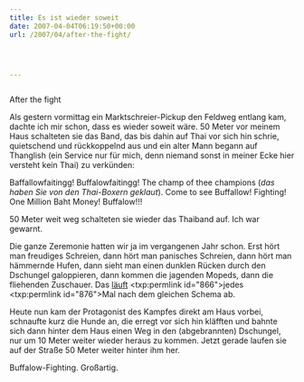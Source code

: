 ```yaml
---
title: Es ist wieder soweit
date: 2007-04-04T06:19:50+00:00
url: /2007/04/after-the-fight/




---
```

<div class="flickr">
  <a href="http://www.flickr.com/photos/schreibblogade/445956648/"><img src="//farm1.static.flickr.com/148/445956648_a541bd314b.jpg" class="flickr-photo" alt="" /></a></p>

  <p>
    After the fight
  </p>
</div>

Als gestern vormittag ein Marktschreier-Pickup den Feldweg entlang kam, dachte ich mir schon, dass es wieder soweit wäre. 50 Meter vor meinem Haus schalteten sie das Band, das bis dahin auf Thai vor sich hin schrie, quietschend und rückkoppelnd aus und ein alter Mann begann auf Thanglish (ein Service nur für mich, denn niemand sonst in meiner Ecke hier versteht kein Thai) zu verkünden:

Baffallowfaitingg! Buffalowfaitingg! The champ of thee champions (_das haben Sie von den Thai-Boxern geklaut_). Come to see Buffallow! Fighting! One Million Baht Money! Buffalow!!!

50 Meter weit weg schalteten sie wieder das Thaiband auf. Ich war gewarnt.

Die ganze Zeremonie hatten wir ja im vergangenen Jahr schon. Erst hört man freudiges Schreien, dann hört man panisches Schreien, dann hört man hämmernde Hufen, dann sieht man einen dunklen Rücken durch den Dschungel galoppieren, dann kommen die jagenden Mopeds, dann die fliehenden Zuschauer. Das</a> <a href="861">läuft</a> <txp:permlink id="866">jedes</a> <txp:permlink id="876">Mal nach dem gleichen Schema ab.

Heute nun kam der Protagonist des Kampfes direkt am Haus vorbei, schnaufte kurz die Hunde an, die erregt vor sich hin kläfften und bahnte sich dann hinter dem Haus einen Weg in den (abgebrannten) Dschungel, nur um 10 Meter weiter wieder heraus zu kommen. Jetzt gerade laufen sie auf der Straße 50 Meter weiter hinter ihm her.

Buffalow-Fighting. Großartig.
